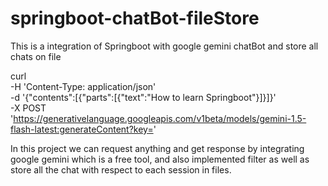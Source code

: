 # springboot-chatBot-fileStore
This is a integration of Springboot with google gemini chatBot and store all chats on file

curl \
  -H 'Content-Type: application/json' \
  -d '{"contents":[{"parts":[{"text":"How to learn Springboot"}]}]}' \
  -X POST 'https://generativelanguage.googleapis.com/v1beta/models/gemini-1.5-flash-latest:generateContent?key=<Enter Your API Key>'

In this project we can request anything and get response by integrating google gemini which is a free tool, and also implemented filter as well as store all the chat with respect to each session in files. 
